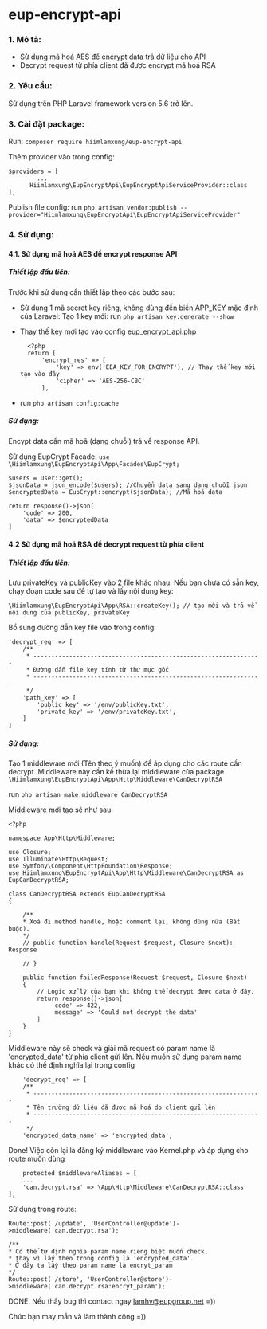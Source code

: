 # eup-encrypt-api
### 1. Mô tả:
- Sử dụng mã hoá AES để encrypt data trả dữ liệu cho API
- Decrypt request từ phía client đã được encrypt mã hoá RSA
### 2. Yêu cầu:
Sử dụng trên PHP Laravel framework version 5.6 trở lên.
### 3. Cài đặt package:
Run: `composer require hiimlamxung/eup-encrypt-api`

Thêm provider vào trong config:


    $providers = [
            ...
          Hiimlamxung\EupEncryptApi\EupEncryptApiServiceProvider::class
    ],
    
Publish file config:
run `php artisan vendor:publish --provider="Hiimlamxung\EupEncryptApi\EupEncryptApiServiceProvider"`

### 4. Sử dụng:
#### 4.1. Sử dụng mã hoá AES để encrypt response API
##### Thiết lập đầu tiên:
Trước khi sử dụng cần thiết lập theo các bước sau:
+ Sử dụng 1 mã secret key riêng, không dùng đến biến APP_KEY mặc định của Laravel:
    Tạo 1 key mới: run `php artisan key:generate --show`
+ Thay thế key mới tạo vào config eup_encrypt_api.php
    
        <?php
        return [
            'encrypt_res' => [
                'key' => env('EEA_KEY_FOR_ENCRYPT'), // Thay thế key mới tạo vào đây
                'cipher' => 'AES-256-CBC'
            ],
+ run `php artisan config:cache`

##### Sử dụng:
Encypt data cần mã hoã (dạng chuỗi) trả về response API.

Sử dụng EupCrypt Facade:
`use \Hiimlamxung\EupEncryptApi\App\Facades\EupCrypt;`

    $users = User::get();
    $jsonData = json_encode($users); //Chuyển data sang dạng chuỗi json
    $encryptedData = EupCrypt::encrypt($jsonData); //Mã hoá data
    
    return response()->json[
        'code' => 200,
        'data' => $encryptedData
    ]
    
    
#### 4.2 Sử dụng mã hoá RSA để decrypt request từ phía client
##### Thiết lập đầu tiên:
Lưu privateKey và publicKey vào 2 file khác nhau. Nếu bạn chưa có sẵn key, chạy  đoạn  code sau để tự tạo và lấy nội dung key:

    \Hiimlamxung\EupEncryptApi\App\RSA::createKey(); // tạo mới và trả về nội dung của publicKey, privateKey
    
Bổ sung đường dẫn key file vào trong config:

    'decrypt_req' => [
        /**
         * ----------------------------------------------------------------
         * Đường dẫn file key tính từ thư mục gốc
         * ----------------------------------------------------------------
         */
        'path_key' => [
            'public_key' => '/env/publicKey.txt',
            'private_key' => '/env/privateKey.txt',
        ]
    ]
##### Sử dụng:
Tạo 1 middleware mới (Tên theo ý muốn) để áp dụng cho các route cần decrypt. Middleware này cần kế thừa lại  middleware của package  `\Hiimlamxung\EupEncryptApi\App\Http\Middleware\CanDecryptRSA`

run `php artisan make:middleware CanDecryptRSA`

Middleware mới tạo sẽ như sau:

    <?php

    namespace App\Http\Middleware;
    
    use Closure;
    use Illuminate\Http\Request;
    use Symfony\Component\HttpFoundation\Response;
    use Hiimlamxung\EupEncryptApi\App\Http\Middleware\CanDecryptRSA as EupCanDecryptRSA;

    class CanDecryptRSA extends EupCanDecryptRSA
    {
    
        /**
        * Xoá đi method handle, hoặc comment lại, không dùng nữa (Bắt buộc).
        */ 
        // public function handle(Request $request, Closure $next): Response
    
        // }
    
        public function failedResponse(Request $request, Closure $next)
        {
            // Logic xử lý của bạn khi không thể decrypt được data ở đây.
            return response()->json[
                'code' => 422,
                'message' => 'Could not decrypt the data'
            ]
        }
    }
Middleware này sẽ check và giải mã request có param name là 'encrypted_data' từ phía client gửi lên. Nếu muốn sử dụng param name khác có thể  định nghĩa lại trong config

        'decrypt_req' => [
        /**
         * ----------------------------------------------------------------
         * Tên trường dữ liệu đã được mã hoá do client gửi lên
         * ----------------------------------------------------------------
         */
        'encrypted_data_name' => 'encrypted_data',
        
Done! Việc còn lại là đăng ký middleware vào Kernel.php và áp dụng cho route muốn dùng

        protected $middlewareAliases = [
        ...
        'can.decrypt.rsa' => \App\Http\Middleware\CanDecryptRSA::class
    ];
Sử dụng trong route:

    Route::post('/update', 'UserController@update')->middleware('can.decrypt.rsa');
    
    /**
    * Có thể tự định nghĩa param name riêng biệt muốn check,
    * thay vì lấy theo trong config là 'encrypted_data'.
    * Ở đây ta lấy theo param name là encryt_param
    */
    Route::post('/store', 'UserController@store')->middleware('can.decrypt.rsa:encryt_param');
    
DONE. Nếu thấy bug thì contact ngay lamhv@eupgroup.net =))

Chúc bạn may mắn và làm thành công =))
